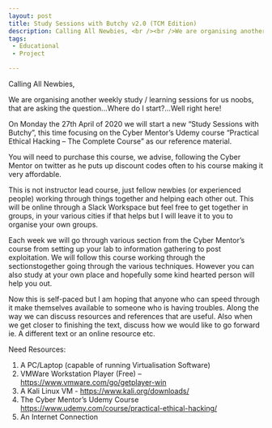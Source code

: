 ```yaml
---
layout: post
title: Study Sessions with Butchy v2.0 (TCM Edition)
description: Calling All Newbies, <br /><br />We are organising another weekly study / learning sessions for us noobs, that are asking the question…Where do I start?…Well right here!
tags:
 - Educational
 - Project

---
```


Calling All Newbies,

We are organising another weekly study / learning sessions for us noobs, that are asking the question...Where do I start?...Well right here!

On Monday the 27th April of 2020 we will start a new “Study Sessions with Butchy”, this time focusing on the Cyber Mentor’s Udemy course “Practical Ethical Hacking – The Complete Course” as our reference material.

You will need to purchase this course, we advise, following the Cyber Mentor on twitter as he puts up discount codes often to his course making it very affordable.

This is not instructor lead course, just fellow newbies (or experienced people) working through things together and helping each other out. This will be online through a Slack Workspace but feel free to get together in groups, in your various cities if that helps but I will leave it to you to organise your own groups.

Each week we will go through various section from the Cyber Mentor’s course from setting up your lab to information gathering to post exploitation. We will follow this course working through the sectionstogether going through the various techniques. However you can also study at your own place and hopefully some kind hearted person will help you out.

Now this is self-paced but I am hoping that anyone who can speed through it make themselves available to someone who is having troubles. Along the way we can discuss resources and references that are useful. Also when we get closer to finishing the text, discuss how we would like to go forward ie. A different text or an online resource etc.

Need Resources:
1. A PC/Laptop (capable of running Virtualisation Software)
2. VMWare Workstation Player (Free) – https://www.vmware.com/go/getplayer-win
3. A Kali Linux VM - https://www.kali.org/downloads/
4. The Cyber Mentor’s Udemy Course https://www.udemy.com/course/practical-ethical-hacking/
5. An Internet Connection
